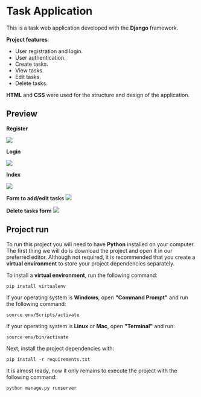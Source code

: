 # Task Application

This is a task web application developed with the **Django** framework.

**Project features**:

- User registration and login.
- User authentication.
- Create tasks.
- View tasks.
- Edit tasks.
- Delete tasks.

**HTML** and **CSS** were used for the structure and design of the application.

## Preview

**Register**

![](https://i.imgur.com/8FNnzO0.png)

**Login**

![](https://i.imgur.com/Si1Ai1F.png)

**Index**

![](https://i.imgur.com/MrygnuZ.png)

**Form to add/edit tasks**
![](https://i.imgur.com/VSTGZiv.png)

**Delete tasks form**
![](https://i.imgur.com/lJCjc0B.png)

## Project run

To run this project you will need to have **Python** installed on your computer. The first thing we will do is download the project and open it in our preferred editor. Although not required, it is recommended that you create a **virtual environment** to store your project dependencies separately.

To install a **virtual environment**, run the following command:

```
pip install virtualenv
```

If your operating system is **Windows**, open **"Command Prompt"** and run the following command:

```
source env/Scripts/activate
```

If your operating system is **Linux** or **Mac**, open **"Terminal"** and run:

```
source env/bin/activate
```

Next, install the project dependencies with:

```
pip install -r requirements.txt
```

It is almost ready, now it only remains to execute the project with the following command:

```
python manage.py runserver
```
